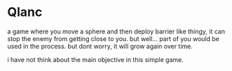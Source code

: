 # Qlanc

a game where you move a sphere and then deploy barrier like thingy, it can stop the enemy from getting close to you. but well... part of you would be used in the process. but dont worry, it will grow again over time.

i have not think about the main objective in this simple game.
